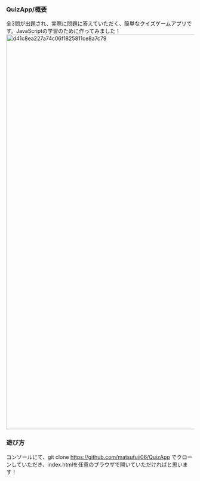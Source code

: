 ### QuizApp/概要  
全3問が出題され、実際に問題に答えていただく、簡単なクイズゲームアプリです。JavaScriptの学習のために作ってみました！  
<img width="1057" alt="d41c8ea227a74c06f1825811ce8a7c79" src="https://user-images.githubusercontent.com/66365394/102960336-17c7ab00-4525-11eb-83bb-19a2eea4627e.png">

### 遊び方  
コンソールにて、git clone https://github.com/matsufuji06/QuizApp でクローンしていただき、index.htmlを任意のブラウザで開いていただければと思います！
